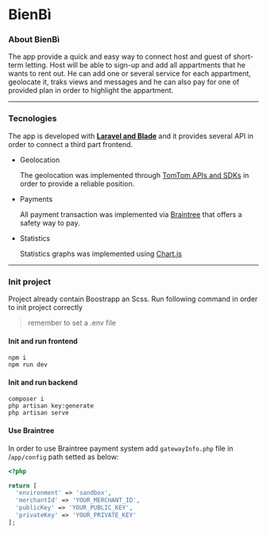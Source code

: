 # BienBì

### About BienBì

The app provide a quick and easy way to connect host and guest of short-term letting. Host will be able to sign-up and add all appartments that he wants to rent out. He can add one or several service for each appartment, geolocate it, traks views and messages and he can also pay for one of provided plan in order to highlight the appartment.

---

### Tecnologies

The app is developed with <b>[Laravel and Blade](https://laravel.com/)</b> and it provides several API in order to connect a third part frontend.

-   Geolocation

    The geolocation was implemented through [TomTom APIs and SDKs](https://developer.tomtom.com/) in order to provide a reliable position.

-   Payments

    All payment transaction was implemented via [Braintree](https://www.braintreepayments.com/it) that offers a safety way to pay.

-   Statistics

    Statistics graphs was implemented using [Chart.js](https://www.chartjs.org/)

---

### Init project

<p>Project already contain Boostrapp an Scss. Run following command in order to init project correctly</p>

> remember to set a .env file

#### Init and run frontend

`npm i` <br>
`npm run dev`

#### Init and run backend

`composer i`<br>
`php artisan key:generate`<br>
`php artisan serve`

#### Use Braintree

In order to use Braintree payment system add `gatewayInfo.php` file in /`app/config` path setted as below:

```php
<?php

return [
  'environment' => 'sandbox',
  'merchantId' => 'YOUR_MERCHANT_ID',
  'publicKey' => 'YOUR_PUBLIC_KEY',
  'privateKey' => 'YOUR_PRIVATE_KEY'
];
```
